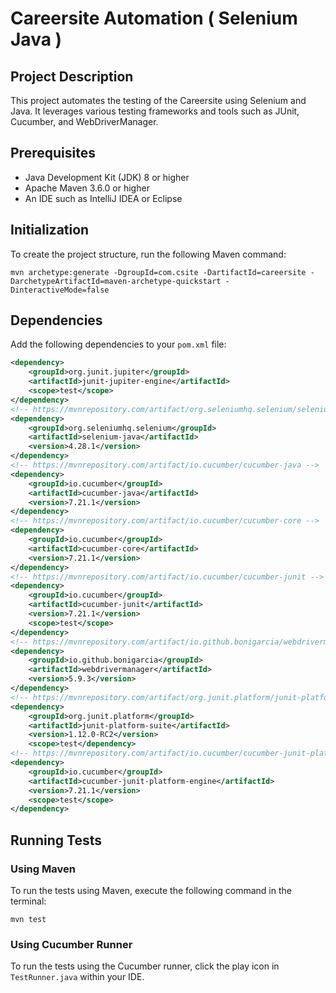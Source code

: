 # Careersite Automation ( Selenium Java )

## Project Description

This project automates the testing of the Careersite using Selenium and Java. It leverages various testing frameworks and tools such as JUnit, Cucumber, and WebDriverManager.

## Prerequisites

- Java Development Kit (JDK) 8 or higher
- Apache Maven 3.6.0 or higher
- An IDE such as IntelliJ IDEA or Eclipse

## Initialization

To create the project structure, run the following Maven command:

```
mvn archetype:generate -DgroupId=com.csite -DartifactId=careersite -DarchetypeArtifactId=maven-archetype-quickstart -DinteractiveMode=false
```

## Dependencies

Add the following dependencies to your `pom.xml` file:

```xml
<dependency>
    <groupId>org.junit.jupiter</groupId>
    <artifactId>junit-jupiter-engine</artifactId>
    <scope>test</scope>
</dependency>
<!-- https://mvnrepository.com/artifact/org.seleniumhq.selenium/selenium-java -->
<dependency>
    <groupId>org.seleniumhq.selenium</groupId>
    <artifactId>selenium-java</artifactId>
    <version>4.28.1</version>
</dependency>
<!-- https://mvnrepository.com/artifact/io.cucumber/cucumber-java -->
<dependency>
    <groupId>io.cucumber</groupId>
    <artifactId>cucumber-java</artifactId>
    <version>7.21.1</version>
</dependency>
<!-- https://mvnrepository.com/artifact/io.cucumber/cucumber-core -->
<dependency>
    <groupId>io.cucumber</groupId>
    <artifactId>cucumber-core</artifactId>
    <version>7.21.1</version>
</dependency>
<!-- https://mvnrepository.com/artifact/io.cucumber/cucumber-junit -->
<dependency>
    <groupId>io.cucumber</groupId>
    <artifactId>cucumber-junit</artifactId>
    <version>7.21.1</version>
    <scope>test</scope>
</dependency>
<!-- https://mvnrepository.com/artifact/io.github.bonigarcia/webdrivermanager -->
<dependency>
    <groupId>io.github.bonigarcia</groupId>
    <artifactId>webdrivermanager</artifactId>
    <version>5.9.3</version>
</dependency>
<!-- https://mvnrepository.com/artifact/org.junit.platform/junit-platform-suite -->
<dependency>
    <groupId>org.junit.platform</groupId>
    <artifactId>junit-platform-suite</artifactId>
    <version>1.12.0-RC2</version>
    <scope>test</dependency>
<!-- https://mvnrepository.com/artifact/io.cucumber/cucumber-junit-platform-engine -->
<dependency>
    <groupId>io.cucumber</groupId>
    <artifactId>cucumber-junit-platform-engine</artifactId>
    <version>7.21.1</version>
    <scope>test</scope>
</dependency>
```

## Running Tests

### Using Maven

To run the tests using Maven, execute the following command in the terminal:

```
mvn test
```

### Using Cucumber Runner

To run the tests using the Cucumber runner, click the play icon in `TestRunner.java` within your IDE.
